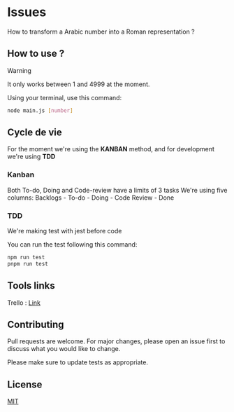 # Issues

How to transform a Arabic number into a Roman representation ?

## How to use ?

> [!warning]
> It only works between 1 and 4999 at the moment.

Using your terminal, use this command:

```bash
node main.js [number]
```

## Cycle de vie

For the moment we're using the **KANBAN** method, and for development we're using **TDD**

### Kanban

Both To-do, Doing and Code-review have a limits of 3 tasks
We're using five columns: Backlogs - To-do - Doing - Code Review - Done

### TDD

We're making test with jest before code

You can run the test following this command:

```bash
npm run test
pnpm run test
```

## Tools links

Trello : [Link](https://trello.com/invite/b/zQNnOfp2/ATTI1d5558b684fefc358f75db4bc359a5ea4CED8AB9/exercice-cycle-de-vie)

## Contributing

Pull requests are welcome. For major changes, please open an issue first
to discuss what you would like to change.

Please make sure to update tests as appropriate.

## License

[MIT](https://choosealicense.com/licenses/mit/)
